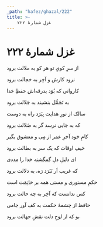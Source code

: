 ```yaml
---
_path: "hafez/ghazal/222"
title: >-
    غزل شمارهٔ ۲۲۲
---
```

# غزل شمارهٔ ۲۲۲

<div class="b" id="bn1"><div class="m1"><p>از سرِ کویِ تو هر کو به ملالت برود</p></div>
<div class="m2"><p>نرود کارش و آخِر به خجالت برود</p></div></div>
<div class="b" id="bn2"><div class="m1"><p>کاروانی که بُوَد بدرقه‌اش حفظِ خدا</p></div>
<div class="m2"><p>به تَجَمُّل بنشیند به جَلالت برود</p></div></div>
<div class="b" id="bn3"><div class="m1"><p>سالک از نورِ هدایت بِبَرَد راه به دوست</p></div>
<div class="m2"><p>که به جایی نرسد گر به ضَلالت برود</p></div></div>
<div class="b" id="bn4"><div class="m1"><p>کامِ خود آخرِ عمر از مِی و معشوق بگیر</p></div>
<div class="m2"><p>حیفِ اوقات که یک سر به بطالت برود</p></div></div>
<div class="b" id="bn5"><div class="m1"><p>ای دلیلِ دلِ گمگشته خدا را مددی</p></div>
<div class="m2"><p>که غریب اَر نَبَرَد رَه، به دلالت برود</p></div></div>
<div class="b" id="bn6"><div class="m1"><p>حکمِ مستوری و مستی همه بر خاتِمَت است</p></div>
<div class="m2"><p>کس ندانست که آخِر به چه حالت برود</p></div></div>
<div class="b" id="bn7"><div class="m1"><p>حافظ از چشمهٔ حکمت به کف آور جامی</p></div>
<div class="m2"><p>بو که از لوحِ دلت نقشِ جهالت برود</p></div></div>

